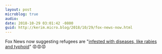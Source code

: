 ```yaml
---
layout: post
microblog: true
audio: 
date: 2018-10-29 03:01:42 -0800
guid: http://kerim.micro.blog/2018/10/29/fox-news-now.html
---
```

Fox News now suggesting refugees are "[infested with diseases, like rabies and typhoid](https://crooksandliars.com/2018/10/it-time-boycott-all-fox-news-advertisers)"  😡😡😡
